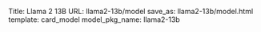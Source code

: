 Title: Llama 2 13B
URL: llama2-13b/model
save_as: llama2-13b/model.html
template: card_model
model_pkg_name: llama2-13b

